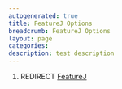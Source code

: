 ```yaml
---
autogenerated: true
title: FeatureJ Options
breadcrumb: FeatureJ Options
layout: page
categories: 
description: test description
---
```


1.  REDIRECT [FeatureJ](FeatureJ)
